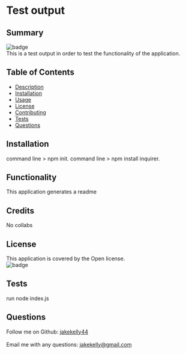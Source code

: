 

# Test output

## Summary
![badge](https://img.shields.io/badge/license-Open-blue)<br />
This is a test output in order to test the functionality of the application. 

## Table of Contents
- [Description](#description)
- [Installation](#installation)
- [Usage](#usage)
- [License](#license)
- [Contributing](#contributing)
- [Tests](#tests)
- [Questions](#questions)

## Installation
command line > npm init. command line > npm install inquirer.

## Functionality
This application generates a readme

## Credits
No collabs

## License
This application is covered by the Open license. 
<br />
![badge](https://img.shields.io/badge/license-Open-blue)

## Tests
run node index.js

## Questions
Follow me on Github: [jakekelly44](https://github.com/jakekelly44)
<br />
<br />
Email me with any questions: jakekelly@gmail.com
